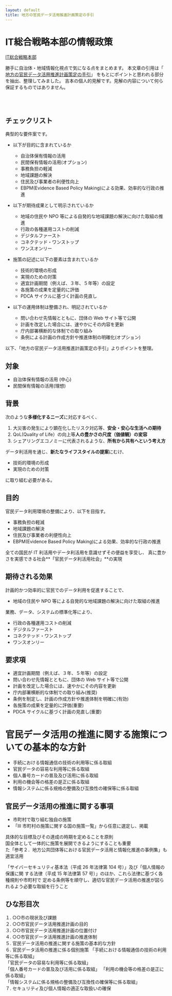 ```yaml
---
layout: default
title: 地方の官民データ活用推進計画策定の手引
---
```


# IT総合戦略本部の情報政策
[IT総合戦略本部][1b67e668]

勝手に自治体・地域情報化視点で気になる点をまとめます。
本文章の引用は「 [地方の官民データ活用推進計画策定の手引][414d7e0a]」
をもとにポイントと思われる部分を抽出、整理してみました。
吉本の個人的見解です。見解の内容について何ら保証するものではありません。

<br>
<br>


## チェックリスト
典型的な要件案です。  

* 以下が目的に含まれているか
	* 自治体保有情報の活用
	* 民間保有情報の活用(オプション)
	* 事務負担の軽減
	* 地域課題の解決
	* 住民及び事業者の利便性向上
	* EBPM(Evidence Based Policy Making)による効果、効率的な行政の推進
  
* 以下が期待成果として明示されているか
	* 地域の住民や NPO 等による自発的な地域課題の解決に向けた取組の推進
	* 行政の各種運用コストの削減
	* デジタルファースト
	* コネクテッド・ワンストップ
	* ワンスオンリー
  
* 施策の記述に以下の要素は含まれているか
	* 技術的環境の形成
	* 実現のための対策
	* 適宜計画期間（例えば、３年、５年等）の設定
	* 各施策の成果を定量的に評価
	* PDCA サイクルに基づく計画の見直し
  
* 以下の運用体制は整備され、明記されているか
	* 問い合わせ先情報とともに、団体の Web サイト等で公開
	* 計画を改定した場合には、速やかにその内容を更新
	* 庁内部署横断的な体制での取り組み
	* 条例による計画の作成方針や推進体制の明確化(オプション)
  
  
以下、「地方の官民データ活用推進計画策定の手引」よりポイントを整理。  
  
## 対象
* 自治体保有情報の活用 (中心) 
* 民間保有情報の活用(理想)  
  
## 背景
次のような**多様化するニーズ**に対応するべく、
1.  大災害の発生により顕在化したリスク対応等、**安全・安心な生活への期待**
2.  QoL(Quality of Life）の向上等**人の豊かさの尺度（価値観）の変容**
3. シェアリングエコノミーに代表されるような、**所有から共有へという考え方**
  
データ利活用を通じ、**新たなライフスタイルの提案**にむけ、
* 技術的環境の形成
* 実現のための対策

に取り組む必要がある。  
 
## 目的
官民データ利用環境の整備により、以下を目指す。  
* 事務負担の軽減
* 地域課題の解決
* 住民及び事業者の利便性向上
* EBPM(Evidence Based Policy Making)による効果、効率的な行政の推進
  
全ての国民が IT 利活用やデータ利活用を意識せずその便益を享受し、
真に豊かさを実感できる社会**「官民データ利活用社会」**の実現  
  
## 期待される効果
計画的かつ効率的に官民でのデータ利用を促進することで、  
* 地域の住民や NPO 等による自発的な地域課題の解決に向けた取組の推進
  
業務、データ、システムの標準化等により、  
* 行政の各種運用コストの削減
* デジタルファースト
* コネクテッド・ワンストップ
* ワンスオンリー
  
## 要求項
* 適宜計画期間（例えば、３年、５年等）の設定
* 問い合わせ先情報とともに、団体の Web サイト等で公開
* 計画を改定した場合には、速やかにその内容を更新
* 庁内部署横断的な体制での取り組み(推奨)
* 条例を制定し、計画の作成方針や推進体制を明確に(有効)
* 各施策の成果を定量的に評価(重要)
* PDCA サイクルに基づく計画の見直し(重要)

# 官民データ活用の推進に関する施策についての基本的な方針
* 手続における情報通信の技術の利用等に係る取組
* 官民データの容易な利用等に係る取組
* 個人番号カードの普及及び活用に係る取組
* 利用の機会等の格差の是正に係る取組
* 情報システムに係る規格の整備及び互換性の確保等に係る取組
  

## 官民データ活用の推進に関する事項
* 市町村で取り組む独自の施策
* 「Ⅲ 市町村の施策に関する国の施策一覧」から任意に選定し、掲載
  
具体的な目標及びその達成の時期を定めることを原則  
国全体として一体的に施策を展開できるようにすることも重要  
た「参考２．地方公共団体等における官民データ活用と情報化推進の事例集」も適宜活用  
  
「サイバーセキュリティ基本法（平成 26 年法律第 104 号）」及び「個人情報の保護に関
する法律（平成 15 年法律第 57 号）」のほか、これら法律に基づく各種規則や市町村で
定める条例等を順守し、適切な官民データ活用の推進が図られるよう必要な取組を行うこと  
  
## ひな形目次
１. ○○市の現状及び課題  
２. ○○市官民データ活用推進計画の目的  
３. ○○市官民データ活用推進計画の位置付け  
４. ○○市官民データ活用推進計画の推進体制  
５. 官民データ活用の推進に関する施策の基本的な方針  
６. 官民データ活用の推進に係る個別施策 
「手続における情報通信の技術の利用等に係る取組」  
「官民データの容易な利用等に係る取組」  
「個人番号カードの普及及び活用に係る取組」 
「利用の機会等の格差の是正に係る取組」  
「情報システムに係る規格の整備及び互換性の確保等に係る取組」  
７. セキュリティ及び個人情報の適正な取扱いの確保  


 [414d7e0a]: https://cio.go.jp/chihou-tebiki "地方の官民データ活用推進計画策定の手引"
 [1b67e668]: https://www.kantei.go.jp/jp/singi/it2/ "IT総合戦略本部"

